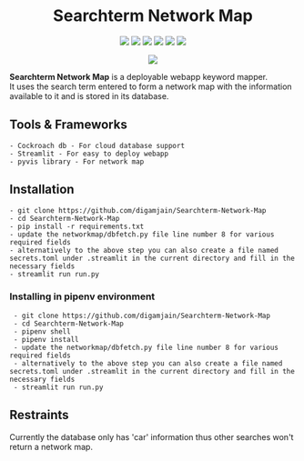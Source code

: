 <h1 align="center">Searchterm Network Map</h1>

<p align="center">
  
  <a href="https://img.shields.io/github/pipenv/locked/python-version/digamjain/Searchterm-Network-Map">
    <img src="https://img.shields.io/github/pipenv/locked/python-version/digamjain/Searchterm-Network-Map" /></a>
    
  <a href="https://img.shields.io/github/pipenv/locked/dependency-version/digamjain/Searchterm-Network-Map/streamlit">
    <img src="https://img.shields.io/github/pipenv/locked/dependency-version/digamjain/Searchterm-Network-Map/streamlit" /></a>
  
  <a href="https://img.shields.io/github/languages/code-size/digamjain/Searchterm-Network-Map">
    <img src="https://img.shields.io/github/languages/code-size/digamjain/Searchterm-Network-Map" /></a>
  
  <a href="https://img.shields.io/github/license/digamjain/Searchterm-Network-Map">
    <img src="https://img.shields.io/github/license/digamjain/Searchterm-Network-Map" /></a>
 
 <a href="https://img.shields.io/github/issues/digamjain/Searchterm-Network-Map">
    <img src="https://img.shields.io/github/issues/digamjain/Searchterm-Network-Map" /></a>
  
  <a href="https://img.shields.io/github/contributors/digamjain/Searchterm-Network-Map">
    <img src="https://img.shields.io/github/contributors/digamjain/Searchterm-Network-Map" /></a>
  
 </p>

<p align="center"><img src="https://raw.githubusercontent.com/digamjain/Search-Term-NetworkTree/Staged_changes1/1editing.gif"></p>

**Searchterm Network Map** is a deployable webapp keyword mapper. <br>
It uses the search term entered to form a network map with the information available to it and is stored in its database.

## Tools & Frameworks
```
- Cockroach db - For cloud database support
- Streamlit - For easy to deploy webapp
- pyvis library - For network map
```

## Installation
```
- git clone https://github.com/digamjain/Searchterm-Network-Map
- cd Searchterm-Network-Map
- pip install -r requirements.txt
- update the networkmap/dbfetch.py file line number 8 for various required fields
- alternatively to the above step you can also create a file named secrets.toml under .streamlit in the current directory and fill in the necessary fields
- streamlit run run.py
```
### Installing in pipenv environment
```
 - git clone https://github.com/digamjain/Searchterm-Network-Map
 - cd Searchterm-Network-Map
 - pipenv shell
 - pipenv install
 - update the networkmap/dbfetch.py file line number 8 for various required fields
 - alternatively to the above step you can also create a file named secrets.toml under .streamlit in the current directory and fill in the necessary fields
 - streamlit run run.py
```
## Restraints
Currently the database only has 'car' information thus other searches won't return a network map.
